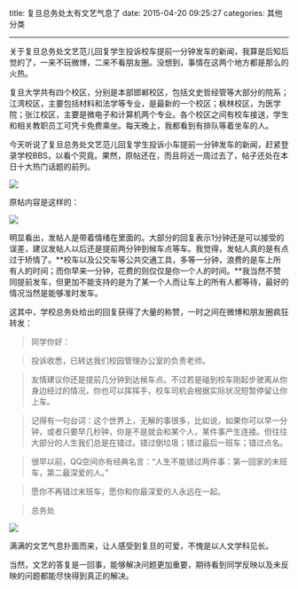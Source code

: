 title: 复旦总务处太有文艺气息了
date: 2015-04-20 09:25:27
categories: 其他分类

---

关于复旦总务处文艺范儿回复学生投诉校车提前一分钟发车的新闻，我算是后知后觉的了，一来不玩微博，二来不看朋友圈。没想到，事情在这两个地方都是那么的火热。

<!--more-->
 
复旦大学共有四个校区，分别是本部邯郸校区，包括文史哲经管等大部分的院系；江湾校区，主要包括材料和法学等专业，是最新的一个校区；枫林校区，为医学院；张江校区，主要是微电子和计算机两个专业。各个校区之间有校车接送，学生和相关教职员工可凭卡免费乘坐。每天晚上，我都看到有排队等着坐车的人。

今天听说了复旦总务处文艺范儿回复学生投诉小车提前一分钟发车的新闻，赶紧登录学校BBS，以看个究竟。果然，原帖还在，而且将近一周过去了，帖子还处在本日十大热门话题的前列。

![](http://ww1.sinaimg.cn/mw690/aeba7ac3jw1erayn3ehsvj20p00aswjr.jpg)

原帖内容是这样的：

![](http://ww4.sinaimg.cn/mw690/aeba7ac3jw1erayl632ntj20p009nq6f.jpg)

明显看出，发帖人是带着情绪在里面的。大部分的回复表示1分钟还是可以接受的误差，建议发帖人以后还是提前两分钟到候车点等车。我觉得，发帖人真的是有点过于矫情了。**校车以及公交车等公共交通工具，多等一分钟，浪费的是车上所有人的时间；而你早来一分钟，花费的则仅仅是你一个人的时间。**我当然不赞同提前发车，但更加不能支持的是为了某一个人而让车上的所有人都等待，最好的情况当然是能够准时发车。

这其中，学校总务处给出的回复获得了大量的称赞，一时之间在微博和朋友圈疯狂转发：

> 同学你好：
  
> 投诉收悉，已转达我们校园管理办公室的负责老师。
    

> 友情建议你还是提前几分钟到达候车点。不过若是碰到校车刚起步驶离从你身边经过的情况，你也可以挥挥手，校车司机会根据实际状况短暂停留让你上车。
    
> 记得有一句台词：这个世界上，无解的事很多，比如说，如果你可以早一分钟，或者只要早几秒钟，你是不是就会和某个人，某件事产生连接。但往往大部分的人生我们总是在错过。错过倒垃圾；错过最后一班车；错过点名。    
    
> 很早以前，QQ空间亦有经典名言：“人生不能错过两件事：第一回家的末班车，第二最深爱的人。”
   
> 愿你不再错过末班车，愿你和你最深爱的人永远在一起。
                        
> 总务处

![](http://ww2.sinaimg.cn/mw690/aeba7ac3jw1erayl74de0j20p008wtdg.jpg)

满满的文艺气息扑面而来，让人感受到复旦的可爱，不愧是以人文学科见长。

当然，文艺的答复是一回事，能够解决问题更加重要，期待看到同学反映以及未反映的问题都能尽快得到真正的解决。

